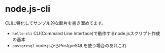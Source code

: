 # node.js-cli

CLIに特化してサンプル的な断片を書き溜めてます。

* `hello-cli` CLI(Command Line Interface)で動作するnode.jsスクリプト作成の基本
* `postgresql` node.jsからPostgreSQLを使う場合のあれこれ
